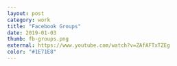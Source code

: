 ```yaml
---
layout: post
category: work
title: "Facebook Groups"
date: 2019-01-03
thumb: fb-groups.png
external: https://www.youtube.com/watch?v=ZAfAFTxTZEg
color: "#1E71E8"
---
```

